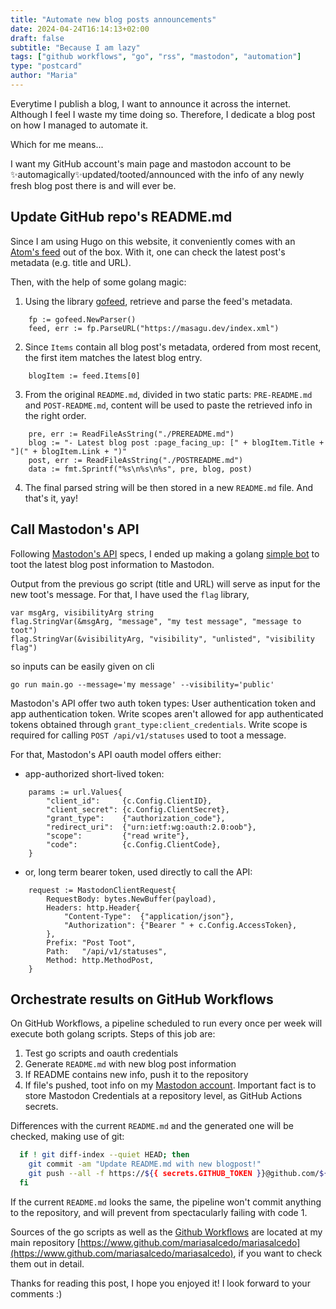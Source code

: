 ```yaml
---
title: "Automate new blog posts announcements"
date: 2024-04-24T16:14:13+02:00
draft: false
subtitle: "Because I am lazy"
tags: ["github workflows", "go", "rss", "mastodon", "automation"]
type: "postcard"
author: "Maria"
---
```


Everytime I publish a blog, I want to announce it across the internet. Although I feel I waste my time doing so.
Therefore, I dedicate a blog post on how I managed to automate it.

Which for me means...

<!--more-->

I want my GitHub account's main page and mastodon account to be ✨automagically✨updated/tooted/announced with the info of any newly fresh blog post there is and will ever be.
## Update GitHub repo's README.md

Since I am using Hugo on this website, it conveniently comes with an [Atom's feed](https://www.masagu.dev/index.xml) out of the box.
With it, one can check the latest post's metadata (e.g. title and URL).

Then, with the help of some golang magic:
1. Using the library [gofeed]("https://github.com/mmcdole/gofeed"), retrieve and parse the feed's metadata.
```golang
    fp := gofeed.NewParser()
    feed, err := fp.ParseURL("https://masagu.dev/index.xml")
```
2. Since `Items` contain all blog post's metadata, ordered from most recent, the first item matches the latest blog entry.
```golang
    blogItem := feed.Items[0]
```
3. From the original `README.md`, divided in two static parts: `PRE-README.md` and `POST-README.md`, content will be used to paste the retrieved info in the right order.
```golang
    pre, err := ReadFileAsString("./PREREADME.md")
    blog := "- Latest blog post :page_facing_up: [" + blogItem.Title + "](" + blogItem.Link + ")"
	post, err := ReadFileAsString("./POSTREADME.md")
	data := fmt.Sprintf("%s\n%s\n%s", pre, blog, post)
```

4. The final parsed string will be then stored in a new `README.md` file. And that's it, yay!

## Call Mastodon's API

Following [Mastodon's API](https://docs.joinmastodon.org/api/guidelines/) specs, I ended up making a golang [simple bot](https://github.com/mariasalcedo/mariasalcedo/tree/0959a543a178c1bac61f86acf1f8b9151c4bf3d7/mastodon-notifier) to toot the latest blog post information to Mastodon.

Output from the previous go script (title and URL) will serve as input for the new toot's message.
For that, I have used the `flag` library, 
```golang
var msgArg, visibilityArg string
flag.StringVar(&msgArg, "message", "my test message", "message to toot")
flag.StringVar(&visibilityArg, "visibility", "unlisted", "visibility flag")
```

so inputs can be easily given on cli
```golang
go run main.go --message='my message' --visibility='public'
```
Mastodon's API offer two auth token types: User authentication token and app authentication token.
Write scopes aren't allowed for app authenticated tokens obtained through `grant_type:client_credentials`.
Write scope is required for calling `POST /api/v1/statuses` used to toot a message.


For that, Mastodon's API oauth model offers either:
- app-authorized short-lived token:
```golang
	params := url.Values{
		"client_id":     {c.Config.ClientID},
		"client_secret": {c.Config.ClientSecret},
		"grant_type":    {"authorization_code"},
		"redirect_uri":  {"urn:ietf:wg:oauth:2.0:oob"},
		"scope":         {"read write"},
		"code":          {c.Config.ClientCode},
	}
```
- or, long term bearer token, used directly to call the API:
```golang
	request := MastodonClientRequest{
		RequestBody: bytes.NewBuffer(payload),
		Headers: http.Header{
			"Content-Type":  {"application/json"},
			"Authorization": {"Bearer " + c.Config.AccessToken},
		},
		Prefix: "Post Toot",
		Path:   "/api/v1/statuses",
		Method: http.MethodPost,
	}
```

## Orchestrate results on GitHub Workflows

On GitHub Workflows, a pipeline scheduled to run every once per week will execute both golang scripts.
Steps of this job are:
1. Test go scripts and oauth credentials
2. Generate `README.md` with new blog post information
3. If README contains new info, push it to the repository
4. If file's pushed, toot info on my [Mastodon account](https://mastodon.green/@masagu). Important fact is to store Mastodon Credentials at a repository level, as GitHub Actions secrets.

Differences with the current `README.md` and the generated one will be checked, making use of git:
```bash
  if ! git diff-index --quiet HEAD; then
    git commit -am "Update README.md with new blogpost!"
    git push --all -f https://${{ secrets.GITHUB_TOKEN }}@github.com/${GITHUB_REPOSITORY}.git
  fi
```

If the current `README.md` looks the same, the pipeline won't commit anything to the repository, and will prevent from spectacularly failing with code 1.


Sources of the go scripts as well as the [Github Workflows](https://github.com/mariasalcedo/mariasalcedo/blob/0959a543a178c1bac61f86acf1f8b9151c4bf3d7/.github/workflows/update.yml) are located at my main repository [https://www.github.com/mariasalcedo/mariasalcedo](https://www.github.com/mariasalcedo/mariasalcedo), if you want to check them out in detail.

Thanks for reading this post, I hope you enjoyed it!
I look forward to your comments :)
